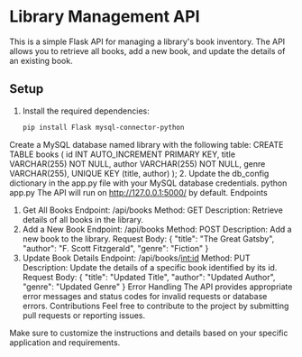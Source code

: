 # Library Management API

This is a simple Flask API for managing a library's book inventory. The API allows you to retrieve all books, add a new book, and update the details of an existing book.

## Setup

1. Install the required dependencies:

   ```bash
   pip install Flask mysql-connector-python
Create a MySQL database named library with the following table:
CREATE TABLE books (
    id INT AUTO_INCREMENT PRIMARY KEY,
    title VARCHAR(255) NOT NULL,
    author VARCHAR(255) NOT NULL,
    genre VARCHAR(255),
    UNIQUE KEY (title, author)
);
2. Update the db_config dictionary in the app.py file with your MySQL database credentials.
   python app.py
  The API will run on http://127.0.0.1:5000/ by default.
 Endpoints
  1. Get All Books
     Endpoint: /api/books
     Method: GET
     Description: Retrieve details of all books in the library.
  2. Add a New Book
     Endpoint: /api/books
     Method: POST
     Description: Add a new book to the library.
  Request Body:
  {
    "title": "The Great Gatsby",
    "author": "F. Scott Fitzgerald",
    "genre": "Fiction"
  }
  3. Update Book Details
     Endpoint: /api/books/<int:id>
     Method: PUT
     Description: Update the details of a specific book identified by its id.
  Request Body:
 {
    "title": "Updated Title",
    "author": "Updated Author",
    "genre": "Updated Genre"
 }
 Error Handling
 The API provides appropriate error messages and status codes for invalid requests or database errors.
 Contributions
 Feel free to contribute to the project by submitting pull requests or reporting issues.


Make sure to customize the instructions and details based on your specific application and requirements.
